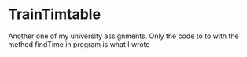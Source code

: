 # TrainTimtable
Another one of my university assignments. Only the code to to with the method findTime in program is what I wrote
